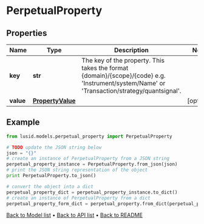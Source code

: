 # PerpetualProperty


## Properties
Name | Type | Description | Notes
------------ | ------------- | ------------- | -------------
**key** | **str** | The key of the property. This takes the format {domain}/{scope}/{code} e.g. &#39;Instrument/system/Name&#39; or &#39;Transaction/strategy/quantsignal&#39;. | 
**value** | [**PropertyValue**](PropertyValue.md) |  | [optional] 

## Example

```python
from lusid.models.perpetual_property import PerpetualProperty

# TODO update the JSON string below
json = "{}"
# create an instance of PerpetualProperty from a JSON string
perpetual_property_instance = PerpetualProperty.from_json(json)
# print the JSON string representation of the object
print PerpetualProperty.to_json()

# convert the object into a dict
perpetual_property_dict = perpetual_property_instance.to_dict()
# create an instance of PerpetualProperty from a dict
perpetual_property_form_dict = perpetual_property.from_dict(perpetual_property_dict)
```
[Back to Model list](../README.md#documentation-for-models) &#8226; [Back to API list](../README.md#documentation-for-api-endpoints) &#8226; [Back to README](../README.md)


